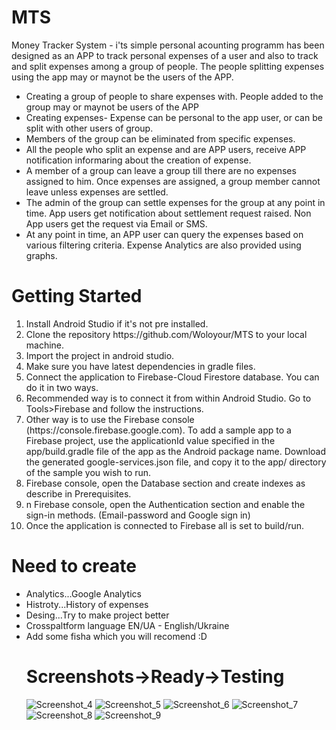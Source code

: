 # MTS
Money Tracker System  - i'ts simple personal acounting programm has been designed as an APP to track personal expenses of a user and also to track and split expenses among a group of people. The people splitting expenses using the app may or maynot be the users of the APP.
<ul><li>Creating a group of people to share expenses with. People added to the group may or maynot be users of the APP
<li>Creating expenses- Expense can be personal to the app user, or can be split with other users of group.
<li>Members of the group can be eliminated from specific expenses.
<li>All the people who split an expense and are APP users, receive APP notification informaring about the creation of expense.
<li>A member of a group can leave a group till there are no expenses assigned to him. Once expenses are assigned, a group member cannot leave unless expenses are settled.
<li>The admin of the group can settle expenses for the group at any point in time. App users get notification about settlement request raised. Non App users get the request via Email or SMS.
<li>At any point in time, an APP user can query the expenses based on various filtering criteria.
Expense Analytics are also provided using graphs.</ul>
<h1>Getting Started</h1>
<ol><li>Install Android Studio if it's not pre installed.
<li>Clone the repository https://github.com/Woloyour/MTS to your local machine.
<li>Import the project in android studio.
<li>Make sure you have latest dependencies in gradle files.
<li>Connect the application to Firebase-Cloud Firestore database. You can do it in two ways.
<li>Recommended way is to connect it from within Android Studio. Go to Tools>Firebase and follow the instructions.
<li>Other way is to use the Firebase console (https://console.firebase.google.com). To add a sample app to a Firebase project, use the applicationId value specified in the app/build.gradle file of the app as the Android package name. Download the generated google-services.json file, and copy it to the app/ directory of the sample you wish to run.
<li>Firebase console, open the Database section and create indexes as describe in Prerequisites.
<li>n Firebase console, open the Authentication section and enable the sign-in methods. (Email-password and Google sign in)
<li>Once the application is connected to Firebase all is set to build/run. </ol>
<h1>Need to create</h1>
  <ul><li>Analytics...Google Analytics
  <li>Histroty...History of expenses
  <li>Desing...Try to make project better
  <li>Crosspaltform language EN/UA - English/Ukraine
  <li>Add some fisha which you will recomend :D </ol>
<h1>Screenshots->Ready->Testing</h1>

![Screenshot_4](https://user-images.githubusercontent.com/48721796/113220073-40311500-928b-11eb-90ba-1b2b091b84cf.png)
![Screenshot_5](https://user-images.githubusercontent.com/48721796/113220077-40c9ab80-928b-11eb-92b4-347f5474c93f.png) ![Screenshot_6](https://user-images.githubusercontent.com/48721796/113220080-41fad880-928b-11eb-825a-f6f80c53af99.png) ![Screenshot_7](https://user-images.githubusercontent.com/48721796/113220082-432c0580-928b-11eb-866b-faaeefc6dedc.png) ![Screenshot_8](https://user-images.githubusercontent.com/48721796/113220087-445d3280-928b-11eb-8948-08077ef37e93.png) ![Screenshot_9](https://user-images.githubusercontent.com/48721796/113220093-458e5f80-928b-11eb-953f-fd1e42c53f0f.png)

